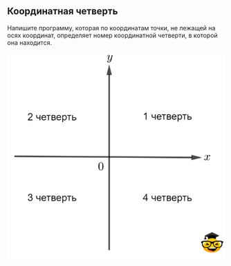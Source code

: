 ## Координатная четверть

Напишите программу, которая по координатам точки, не лежащей на осях координат, определяет номер координатной четверти, в которой она находится.

![Координатые четверти](/img/problem4.2.3.png "Координатые четверти")